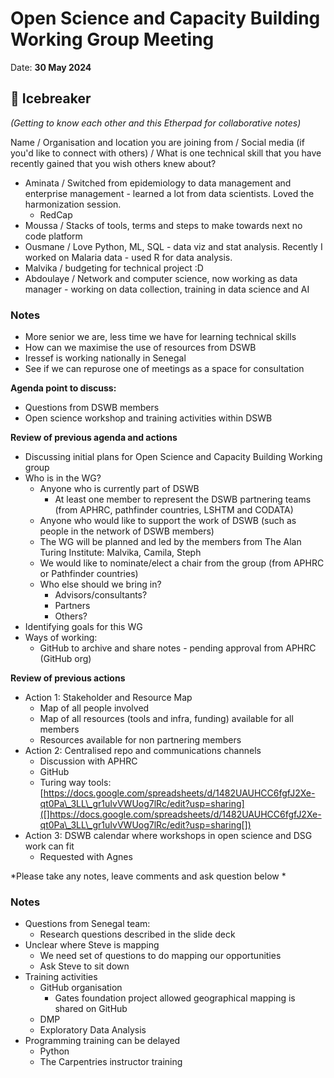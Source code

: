 # Open Science and Capacity Building Working Group Meeting

Date: **30 May 2024**

## 👋 Icebreaker

*(Getting to know each other and this Etherpad for collaborative notes)*

Name / Organisation and location you are joining from / Social media (if you'd like to connect with others) / What is one technical skill that you have recently gained that you wish others knew about?

   * Aminata / Switched from epidemiology to data management and enterprise management - learned a lot from data scientists. Loved the harmonization session.
       * RedCap
   * Moussa / Stacks of tools, terms and steps to make towards next no code platform
   * Ousmane / Love Python, ML, SQL - data viz and stat analysis. Recently I worked on Malaria data - used R for data analysis.
   * Malvika / budgeting for technical project :D
   * Abdoulaye / Network and computer science, now working as data manager - working on data collection, training in data science and AI

### Notes

   * More senior we are, less time we have for learning technical skills
   * How can we maximise the use of resources from DSWB
   * Iressef is working nationally in Senegal
   * See if we can repurose one of meetings as a space for consultation

**Agenda point to discuss:**

   * Questions from DSWB members
   * Open science workshop and training activities within DSWB

**Review of previous agenda and actions**

   * Discussing initial plans for Open Science and Capacity Building Working group
   * Who is in the WG?
       * Anyone who is currently part of DSWB
           * At least one member to represent the DSWB partnering teams (from APHRC, pathfinder countries, LSHTM and CODATA)
       * Anyone who would like to support the work of DSWB (such as people in the network of DSWB members)
       * The WG will be planned and led by the members from The Alan Turing Institute: Malvika, Camila, Steph
       * We would like to nominate/elect a chair from the group (from APHRC or Pathfinder countries)
       * Who else should we bring in?
           * Advisors/consultants?
           * Partners
           * Others?
   * Identifying goals for this WG
   * Ways of working:
       * GitHub to archive and share notes - pending approval from APHRC (GitHub org)

**Review of previous actions**

   * Action 1: Stakeholder and Resource Map
       * Map of all people involved
       * Map of all resources (tools and infra, funding) available for all members
       * Resources available for non partnering members
   * Action 2: Centralised repo and communications channels
       * Discussion with APHRC
       * GitHub
       * Turing way tools: [https://docs.google.com/spreadsheets/d/1482UAUHCC6fgfJ2Xe-qt0Pa\_3LL\_gr1uIvVWUog7lRc/edit?usp=sharing]([]https://docs.google.com/spreadsheets/d/1482UAUHCC6fgfJ2Xe-qt0Pa\_3LL\_gr1uIvVWUog7lRc/edit?usp=sharing[])
   * Action 3: DSWB calendar where workshops in open science and DSG work can fit
       * Requested with Agnes


*Please take any notes, leave comments and ask question below *


### Notes

   * Questions from Senegal team:
       * Research questions described in the slide deck
   * Unclear where Steve is mapping
       * We need set of questions to do mapping our opportunities
       * Ask Steve to sit down
   * Training activities
       * GitHub  organisation
           * Gates foundation project allowed geographical mapping is shared on GitHub
       * DMP
       * Exploratory Data Analysis
   * Programming training can be delayed
       * Python
       * The Carpentries instructor training


